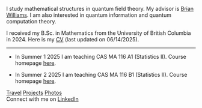 I study mathematical structures in quantum field theory.  My advisor is [Brian Williams](https://brianrwilliams.github.io/).   I am also interested in quantum information and quantum computation theory. 

I received my B.Sc. in Mathematics from the University of British Columbia in 2024.  Here is my [CV](/CV061425.pdf) (last updated on 06/14/2025).

---

- In Summer 1 2025 I am teaching CAS MA 116 A1 (Statistics II).  Course homepage [here](/courses/25s1ma116/). 

- In Summer 2 2025 I am teaching CAS MA 116 B1 (Statistics II).  Course homepage [here](/courses/25s2ma116/). 

<!---
![image](link)
--->
<div class="bottomlinks">
         <a href="/travel">Travel</a> 
      <a href="/projects">Projects</a> 
      <a href="/photos">Photos</a> <br>
Connect with me on <a href="https://www.linkedin.com/in/cesai-li-24062436b/"> LinkedIn</a>
</div>


